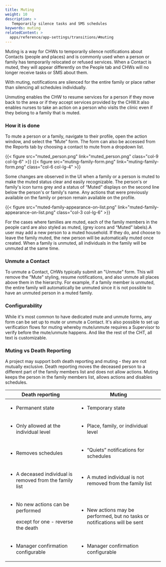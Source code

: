 ```yaml
---
title: Muting
weight: 10
description: >
   Temporarily silence tasks and SMS schedules
keywords: muting
relatedContent: >
  apps/reference/app-settings/transitions/#muting
---
```





Muting is a way for CHWs to temporarily silence notifications about Contacts (people and places) and is commonly used when a person or family has temporarily relocated or refused services. When a Contact is muted, they will appear differently on the People tab and CHWs will no longer receive tasks or SMS about them.  

With muting, notifications are silenced for the entire family or place rather than silencing all schedules individually.

Unmuting enables the CHW to resume services for a person if they move back to the area or if they accept services provided by the CHW.It also enables nurses to take an action on a person who visits the clinic even if they belong to a family that is muted.

### How it is done

To mute a person or a family, navigate to their profile, open the action window, and select the “Mute” form. The form can also be accessed from the Reports tab by choosing a contact to mute from a dropdown list. 

<div class="container">
  <div class="row">
{{< figure src="muted_person.png" link="muted_person.png" class="col-9 col-lg-6" >}}
{{< figure src="muting-family-form.png" link="muting-family-form.png" class="col-6 col-lg-4" >}}
  </div>
</div>

Some changes are observed in the UI when a family or a person is muted to make the muted status clear and easily recognizable. The person's or family's icon turns grey  and a status of “Muted” displays on the second line below the person's or family's name. Any actions that were previously available on the family or person remain available on the profile.

{{< figure src="muted-family-appearance-on-list.png" link="muted-family-appearance-on-list.png" class="col-3 col-lg-6" >}}

For the cases where families are muted, each of the family members in the people card are also styled as muted, (grey icons and “Muted” labels).A user may add a new person to a muted household. If they do, and choose to leave the family muted, the new person will be automatically muted once created. When a family is unmuted, all individuals in the family will be unmuted at the same time. 

### Unmute a Contact

To unmute a Contact, CHWs typically submit an "Unmute" form. This will remove the "Mute" styling, resume notifications, and also unmute all places above them in the hierarchy.  For example, if a family member is unmuted, the entire family will automatically be unmuted since it is not possible to have an unmuted person in a muted family. 

### Configurability

While it's most common to have dedicated mute and unmute forms, any form can be set up to mute or unmute a Contact. It's also possible to set up verification flows for muting whereby mute/unmute requires a Supervisor to verify before the mute/unmute happens. And like the rest of the CHT, all text is customizable.  


### Muting vs Death Reporting

A project may support both death reporting and muting - they are not mutually exclusive. Death reporting moves the deceased person to a different part of the family members list and does not allow actions. Muting keeps the person in the family members list, allows actions and disables schedules.

|   Death reporting                                                                                        | Muting                                                                                         |
| -------------------------------------------------------------------------------------------------------- | ---------------------------------------------------------------------------------------------- |
| <p></p><ul><li>Permanent state</li></ul>                                                                 | <ul><li>Temporary state</li></ul>                                                              |
| <p></p><ul><li>Only allowed at the individual level</li></ul>                                            | <ul><li>Place, family, or individual level</li></ul>                                           |
| <p></p><ul><li>Removes schedules</li></ul>                                                               | <ul><li>“Quiets” notifications for schedules</li></ul>                                         |
| <p></p><ul><li>A deceased individual is removed from the family list</li></ul>                           | <ul><li>A muted individual is not removed from the family list<br></li></ul>                   |
| <p></p><ul><li><p>No new actions can be performed</p><p>except for one - reverse the death</p></li></ul> | <ul><li>New actions may be performed, but no tasks or notifications will be sent<br></li></ul> |
| <p></p><ul><li>Manager confirmation configurable</li></ul>                                               | <p></p><ul><li>Manager confirmation configurable</li></ul>                                     |





